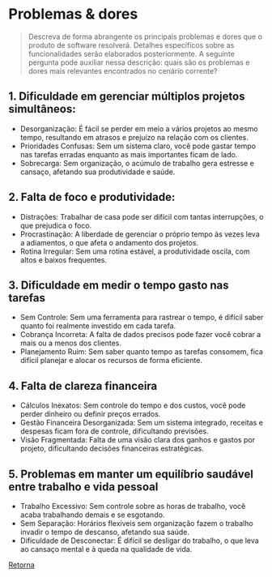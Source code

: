 # Problemas & dores

> Descreva de forma abrangente os principais problemas e dores que o produto de software resolverá.
> Detalhes específicos sobre as funcionalidades serão elaborados posteriormente. A seguinte pergunta
> pode auxiliar nessa descrição: quais são os problemas e dores mais relevantes encontrados no cenário corrente?

## 1. Dificuldade em gerenciar múltiplos projetos simultâneos:
* Desorganização: É fácil se perder em meio a vários projetos ao mesmo tempo, resultando em atrasos e prejuízo na relação com os clientes.
* Prioridades Confusas: Sem um sistema claro, você pode gastar tempo nas tarefas erradas enquanto as mais importantes ficam de lado.
* Sobrecarga: Sem organização, o acúmulo de trabalho gera estresse e cansaço, afetando sua produtividade e saúde.

## 2. Falta de foco e produtividade:
* Distrações: Trabalhar de casa pode ser difícil com tantas interrupções, o que prejudica o foco.
* Procrastinação: A liberdade de gerenciar o próprio tempo às vezes leva a adiamentos, o que afeta o andamento dos projetos.
* Rotina Irregular: Sem uma rotina estável, a produtividade oscila, com altos e baixos frequentes.

## 3. Dificuldade em medir o tempo gasto nas tarefas
* Sem Controle: Sem uma ferramenta para rastrear o tempo, é difícil saber quanto foi realmente investido em cada tarefa.
* Cobrança Incorreta: A falta de dados precisos pode fazer você cobrar a mais ou a menos dos clientes.
* Planejamento Ruim: Sem saber quanto tempo as tarefas consomem, fica difícil planejar e alocar os recursos de forma eficiente.

## 4. Falta de clareza financeira
* Cálculos Inexatos: Sem controle do tempo e dos custos, você pode perder dinheiro ou definir preços errados.
* Gestão Financeira Desorganizada: Sem um sistema integrado, receitas e despesas ficam fora de controle, dificultando previsões.
* Visão Fragmentada: Falta de uma visão clara dos ganhos e gastos por projeto, dificultando decisões financeiras estratégicas.

## 5. Problemas em manter um equilíbrio saudável entre trabalho e vida pessoal
* Trabalho Excessivo: Sem controle sobre as horas de trabalho, você acaba trabalhando demais e se esgotando.
* Sem Separação: Horários flexíveis sem organização fazem o trabalho invadir o tempo de descanso, afetando sua saúde.
* Dificuldade de Desconectar: É difícil se desligar do trabalho, o que leva ao cansaço mental e à queda na qualidade de vida.

[Retorna](../README.md)
